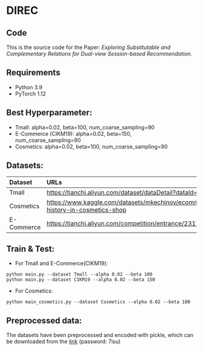 # DIREC

## Code

This is the source code for the Paper: _Exploring Substitutable and Complementary Relations for Dual-view Session-based Recommendation_.

## Requirements

- Python 3.9
- PyTorch 1.12

## Best Hyperparameter:
- Tmall: alpha=0.02, beta=100, num_coarse_sampling=90
- E-Commerce (CIKM19): alpha=0.02, beta=150, num_coarse_sampling=90
- Cosmetics: alpha=0.02, beta=100, num_coarse_sampling=90

## Datasets:
| Dataset    | URLs                                                         |
| :--------- | :----------------------------------------------------------- |
| Tmall      | https://tianchi.aliyun.com/dataset/dataDetail?dataId=42      |
| Cosmetics  | https://www.kaggle.com/datasets/mkechinov/ecommerce-events-history-in-cosmetics-shop |
| E-Commerce | https://tianchi.aliyun.com/competition/entrance/231721/information |



## Train & Test:
- For Tmall and E-Commerce(CIKM19):
~~~~
python main.py --dataset Tmall --alpha 0.02 --beta 100
python main.py --dataset CIKM19 --alpha 0.02 --beta 150
~~~~
- For Cosmetics:
~~~~
python main_cosmetics.py --dataset Cosmetics --alpha 0.02 --beta 100
~~~~

## Preprocessed data:
The datasets have been preprocessed and encoded with pickle, which can be downloaded from the [link](https://pan.baidu.com/s/1sFJcHHH9zJh9EK5yZRnxqA) (password: 7isu)

